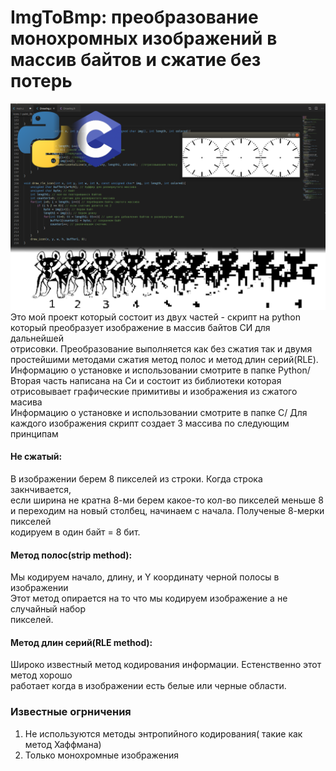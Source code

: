 # ImgToBmp: преобразование монохромных изображений в массив байтов и сжатие без потерь
![Img](/img1.png)
Это мой проект который состоит из двух частей - скрипт на python   
который преобразует изображение в массив байтов СИ для дальнейшей   
отрисовки. Преобразование выполняется как без сжатия так и двумя   
простейшими методами сжатия метод полос и метод длин серий(RLE).   
Информацию о установке и использовании смотрите в папке Python/   
Вторая часть написана на Си и состоит из библиотеки которая  
отрисовывает графические примитивы и изображения из сжатого масива   
Информацию о установке и использовании смотрите в папке С/
Для каждого изображения скрипт создает 3 массива по следующим принципам    
#### Не сжатый:
В изображении берем 8 пикселей из строки. Когда строка закнчивается,   
если ширина не кратна 8-ми берем какое-то кол-во пикселей меньше 8   
и переходим на новый столбец, начинаем с начала. Полученые 8-мерки пикселей  
кодируем в один байт = 8 бит.   
#### Метод полос(strip method):
Мы кодируем начало, длину, и Y координату черной полосы в изображении   
Этот метод опирается на то что мы кодируем изображение а не случайный набор   
пикселей.
#### Метод длин серий(RLE method):
Широко известный метод кодирования информации. Естенственно этот метод хорошо   
работает когда в изображении есть белые или черные области.    
### Известные огрничения
1. Не используются методы энтропийного кодирования( такие как метод Хаффмана)
2. Только монохромные изображения


